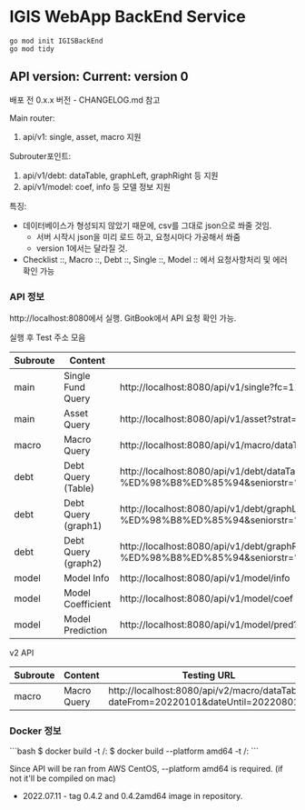 # IGIS WebApp BackEnd Service

```
go mod init IGISBackEnd
go mod tidy
```

## API version: Current: version 0
<p>

배포 전 0.x.x 버전 - CHANGELOG.md 참고

Main router:
  1. api/v1: single, asset, macro 지원

Subrouter포인트: 
  1. api/v1/debt: dataTable, graphLeft, graphRight 등 지원
  2. api/v1/model: coef, info 등 모델 정보 지원

특징:
- 데이터베이스가 형성되지 않았기 때문에, csv를 그대로 json으로 쏴줄 것임. 
  - 서버 시작시 json을 미리 로드 하고, 요청시마다 가공해서 쏴줌
  - version 1에서는 달라질 것.
- Checklist ::, Macro ::, Debt ::, Single ::, Model :: 에서 요청사항처리 및 에러 확인 가능


### API 정보
<p>
http://localhost:8080에서 실행. GitBook에서 API 요청 확인 가능.
</p>


</p>

실행 후 Test 주소 모음

|Subroute| Content | Testing URL |
|-|--|--|
|main| Single Fund Query | http://localhost:8080/api/v1/single?fc=112001&idx=1 |
|main| Asset Query | http://localhost:8080/api/v1/asset?strat=Core |
|macro| Macro Query | http://localhost:8080/api/v1/macro/dataTable?dateFrom=20220101&dateUntil=20220801 |
|debt| Debt Query (Table) | http://localhost:8080/api/v1/debt/dataTable?at=%EC%98%A4%ED%94%BC%EC%8A%A4-%ED%98%B8%ED%85%94&seniorstr=%EC%84%A0&loancls=%EB%B8%8C%EB%A6%BF%EC%A7%80&debtFrom=1&debtUntil=1e13&pageCount=1  |
|debt| Debt Query (graph1) | http://localhost:8080/api/v1/debt/graphLeft?at=%EC%98%A4%ED%94%BC%EC%8A%A4-%ED%98%B8%ED%85%94&seniorstr=%EC%84%A0&loancls=%EB%B8%8C%EB%A6%BF%EC%A7%80&debtFrom=1&debtUntil=1e13&pageCount=1  |
|debt| Debt Query (graph2) | http://localhost:8080/api/v1/debt/graphRight?at=%EC%98%A4%ED%94%BC%EC%8A%A4-%ED%98%B8%ED%85%94&seniorstr=%EC%84%A0&loancls=%EB%B8%8C%EB%A6%BF%EC%A7%80&debtFrom=1&debtUntil=1e13&pageCount=1  |
|model| Model Info | http://localhost:8080/api/v1/model/info |
|model| Model Coefficient | http://localhost:8080/api/v1/model/coef |
|model| Model Prediction | http://localhost:8080/api/v1/model/pred?seniorstr=%EC%84%A0&loancls=%EB%B8%8C%EB%A6%BF%EC%A7%80 |

<p>
v2 API
</p>

|Subroute| Content | Testing URL |
|-|--|--|
|macro| Macro Query | http://localhost:8080/api/v2/macro/dataTable?dateFrom=20220101&dateUntil=20220801 |

### Docker 정보
<p>
```bash
$ docker build -t <username>/<servicename>:<version>
$ docker build --platform amd64 -t <username>/<servicename>:<version>
```

Since API will be ran from AWS CentOS, --platform amd64 is required. (if not it'll be compiled on mac)

- 2022.07.11 - tag 0.4.2 and 0.4.2amd64 image in repository.
</p>